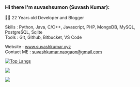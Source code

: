 
### Hi there I'm suvashsumon (Suvash Kumar):


  
  
👨‍💻 22 Years old Developer and Blogger

Skills : Python, Java, C/C++, Javascript, PHP, MongoDB, MySQL, PostgreSQL, Sqlite  
Tools : Git, Github, Bitbucket, VS Code
  
Website : www.suvashkumar.xyz  
Contact ME   :     suvashkumar.naogaon@gmail.com


[![Top Langs](https://github-readme-stats.vercel.app/api/top-langs/?username=suvashsumon)](https://github.com/anuraghazra/github-readme-stats)

<img src="https://github-readme-stats.vercel.app/api?username=suvashsumon&show_icons=true" style="text-align: center;">

![](https://komarev.com/ghpvc/?username=suvashsumon&color=blue)
